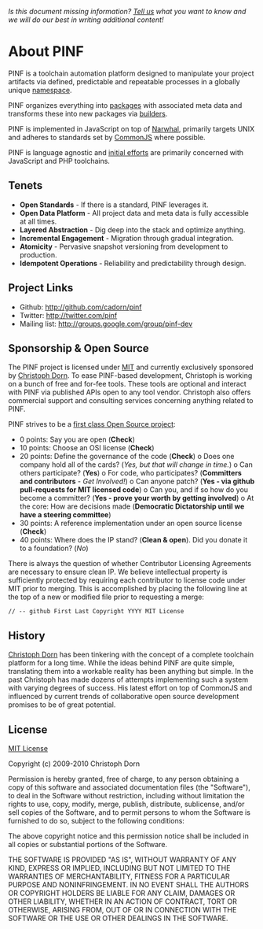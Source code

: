 *Is this document missing information? [Tell us](http://groups.google.com/group/pinf-dev) what you want to know and we will do our best in writing additional content!*

About PINF
==========

PINF is a toolchain automation platform designed to manipulate your project artifacts via defined, predictable and repeatable processes in a globally unique [namespace](http://github.com/cadorn/pinf/blob/master/docs/Namespaces.md).

PINF organizes everything into [packages](http://github.com/cadorn/pinf/blob/master/docs/Packages.md) with associated meta data and transforms these into new packages via [builders](http://github.com/cadorn/pinf/blob/master/docs/Builders.md).

PINF is implemented in JavaScript on top of [Narwhal](http://narwhaljs.org/), primarily targets UNIX and adheres to standards set by [CommonJS](http://commonjs.org/) where possible.

PINF is language agnostic and [initial efforts](http://github.com/cadorn/pinf/blob/master/docs/Roadmap.md) are primarily concerned with JavaScript and PHP toolchains.


Tenets
------

 * **Open Standards** - If there is a standard, PINF leverages it.
 * **Open Data Platform** - All project data and meta data is fully accessible at all times.
 * **Layered Abstraction** - Dig deep into the stack and optimize anything.
 * **Incremental Engagement** - Migration through gradual integration.
 * **Atomicity** - Pervasive snapshot versioning from development to production.
 * **Idempotent Operations** - Reliability and predictability through design.


Project Links
-------------

 * Github: http://github.com/cadorn/pinf
 * Twitter: http://twitter.com/pinf
 * Mailing list: http://groups.google.com/group/pinf-dev


Sponsorship & Open Source
-------------------------

The PINF project is licensed under [MIT](http://www.opensource.org/licenses/mit-license.php) and currently exclusively sponsored by [Christoph Dorn](http://www.christophdorn.com/). To ease PINF-based development, Christoph is working on a bunch of free and for-fee tools. These tools are optional and interact with PINF via published APIs open to any tool vendor. Christoph also offers commercial support and consulting services concerning anything related to PINF.

PINF strives to be a [first class Open Source project](http://almaer.com/blog/being-open-is-hard-as-we-have-seen-this-week):

 *  0 points: Say you are open (**Check**)
 * 10 points: Choose an OSI license (**Check**)
 * 20 points: Define the governance of the code (**Check**)
      o Does one company hold all of the cards? (*Yes, but that will change in time.*)
      o Can others participate? (**Yes**)
      o For code, who participates? (**Committers and contributors** - *Get Involved!*)
      o Can anyone patch? (**Yes - via github pull-requests for MIT licensed code**)
      o Can you, and if so how do you become a committer? (**Yes - prove your worth by getting involved**)
      o At the core: How are decisions made (**Democratic Dictatorship until we have a steering committee**)
 * 30 points: A reference implementation under an open source license (**Check**)
 * 40 points: Where does the IP stand? (**Clean & open**). Did you donate it to a foundation? (*No*)

There is always the question of whether Contributor Licensing Agreements are necessary to ensure clean IP. We believe intellectual property is sufficiently protected by requiring each contributor to license code under MIT prior to merging. This is accomplished by placing the following line at the top of a new or modified file prior to requesting a merge:

    // -- github First Last Copyright YYYY MIT License


History
-------

[Christoph Dorn](http://www.christophdorn.com/) has been tinkering with the concept of a complete toolchain platform for a long time. While the ideas behind PINF are quite simple, translating them into a workable reality has been anything but simple. In the past Christoph has made dozens of attempts implementing such a system with varying degrees of success. His latest effort on top of CommonJS and influenced by current trends of
collaborative open source development promises to be of great potential.


License
-------

[MIT License](http://www.opensource.org/licenses/mit-license.php)

Copyright (c) 2009-2010 Christoph Dorn

Permission is hereby granted, free of charge, to any person obtaining a copy
of this software and associated documentation files (the "Software"), to deal
in the Software without restriction, including without limitation the rights
to use, copy, modify, merge, publish, distribute, sublicense, and/or sell
copies of the Software, and to permit persons to whom the Software is
furnished to do so, subject to the following conditions:

The above copyright notice and this permission notice shall be included in
all copies or substantial portions of the Software.

THE SOFTWARE IS PROVIDED "AS IS", WITHOUT WARRANTY OF ANY KIND, EXPRESS OR
IMPLIED, INCLUDING BUT NOT LIMITED TO THE WARRANTIES OF MERCHANTABILITY,
FITNESS FOR A PARTICULAR PURPOSE AND NONINFRINGEMENT. IN NO EVENT SHALL THE
AUTHORS OR COPYRIGHT HOLDERS BE LIABLE FOR ANY CLAIM, DAMAGES OR OTHER
LIABILITY, WHETHER IN AN ACTION OF CONTRACT, TORT OR OTHERWISE, ARISING FROM,
OUT OF OR IN CONNECTION WITH THE SOFTWARE OR THE USE OR OTHER DEALINGS IN
THE SOFTWARE.
